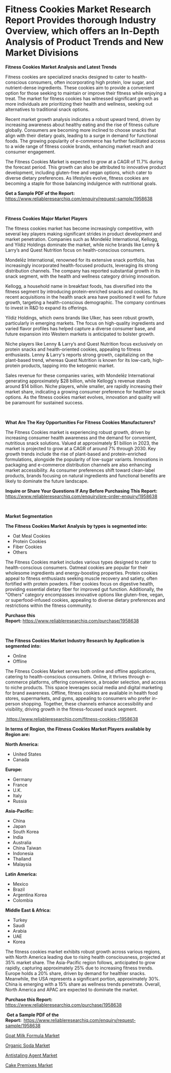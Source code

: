 <p><h1>Fitness Cookies Market Research Report Provides thorough Industry Overview, which offers an In-Depth Analysis of Product Trends and New Market Divisions</h1></p><p><strong>Fitness Cookies Market Analysis and Latest Trends</strong></p>
<p><p>Fitness cookies are specialized snacks designed to cater to health-conscious consumers, often incorporating high protein, low sugar, and nutrient-dense ingredients. These cookies aim to provide a convenient option for those seeking to maintain or improve their fitness while enjoying a treat. The market for fitness cookies has witnessed significant growth as more individuals are prioritizing their health and wellness, seeking out alternatives to traditional snack options.</p><p>Recent market growth analysis indicates a robust upward trend, driven by increasing awareness about healthy eating and the rise of fitness culture globally. Consumers are becoming more inclined to choose snacks that align with their dietary goals, leading to a surge in demand for functional foods. The growing popularity of e-commerce has further facilitated access to a wide range of fitness cookie brands, enhancing market reach and consumer engagement.</p><p>The Fitness Cookies Market is expected to grow at a CAGR of 11.7% during the forecast period. This growth can also be attributed to innovative product development, including gluten-free and vegan options, which cater to diverse dietary preferences. As lifestyles evolve, fitness cookies are becoming a staple for those balancing indulgence with nutritional goals.</p></p>
<p><strong>Get a Sample PDF of the Report:&nbsp;</strong> <a href="https://www.reliableresearchiq.com/enquiry/request-sample/1958638?utm_campaign=1159&utm_medium=2&utm_source=Github&utm_content=ia&utm_term=14022025&utm_id=fitness-cookies">https://www.reliableresearchiq.com/enquiry/request-sample/1958638</a></p>
<p>&nbsp;</p>
<p><strong>Fitness Cookies Major Market Players</strong></p>
<p><p>The fitness cookies market has become increasingly competitive, with several key players making significant strides in product development and market penetration. Companies such as Mondelēz International, Kellogg, and Yildiz Holdings dominate the market, while niche brands like Lenny & Larry’s and Quest Nutrition focus on health-conscious consumers.</p><p>Mondelēz International, renowned for its extensive snack portfolio, has increasingly incorporated health-focused products, leveraging its strong distribution channels. The company has reported substantial growth in its snack segment, with the health and wellness category driving innovation.</p><p>Kellogg, a household name in breakfast foods, has diversified into the fitness segment by introducing protein-enriched snacks and cookies. Its recent acquisitions in the health snack area have positioned it well for future growth, targeting a health-conscious demographic. The company continues to invest in R&D to expand its offerings.</p><p>Yildiz Holdings, which owns brands like Ulker, has seen robust growth, particularly in emerging markets. The focus on high-quality ingredients and varied flavor profiles has helped capture a diverse consumer base, and future expansion into Western markets is anticipated to bolster growth.</p><p>Niche players like Lenny & Larry’s and Quest Nutrition focus exclusively on protein snacks and health-oriented cookies, appealing to fitness enthusiasts. Lenny & Larry's reports strong growth, capitalizing on the plant-based trend, whereas Quest Nutrition is known for its low-carb, high-protein products, tapping into the ketogenic market.</p><p>Sales revenue for these companies varies, with Mondelēz International generating approximately $28 billion, while Kellogg's revenue stands around $14 billion. Niche players, while smaller, are rapidly increasing their market share, indicating a growing consumer preference for healthier snack options. As the fitness cookies market evolves, innovation and quality will be paramount for sustained success.</p></p>
<p>&nbsp;</p>
<p><strong>What Are The Key Opportunities For Fitness Cookies Manufacturers?</strong></p>
<p><p>The Fitness Cookies market is experiencing robust growth, driven by increasing consumer health awareness and the demand for convenient, nutritious snack solutions. Valued at approximately $1 billion in 2023, the market is projected to grow at a CAGR of around 7% through 2030. Key growth trends include the rise of plant-based and protein-enriched formulations, alongside the popularity of low-sugar variants. Innovations in packaging and e-commerce distribution channels are also enhancing market accessibility. As consumer preferences shift toward clean-label products, brands focusing on natural ingredients and functional benefits are likely to dominate the future landscape.</p></p>
<p><strong>Inquire or Share Your Questions If Any Before Purchasing This Report:</strong> <a href="https://www.reliableresearchiq.com/enquiry/pre-order-enquiry/1958638?utm_campaign=1159&utm_medium=2&utm_source=Github&utm_content=ia&utm_term=14022025&utm_id=fitness-cookies">https://www.reliableresearchiq.com/enquiry/pre-order-enquiry/1958638</a></p>
<p>&nbsp;</p>
<p><strong>Market Segmentation</strong></p>
<p><strong>The Fitness Cookies Market Analysis by types is segmented into:</strong></p>
<p><ul><li>Oat Meal Cookies</li><li>Protein Cookies</li><li>Fiber Cookies</li><li>Others</li></ul></p>
<p><p>The Fitness Cookies market includes various types designed to cater to health-conscious consumers. Oatmeal cookies are popular for their wholesome ingredients and energy-boosting properties. Protein cookies appeal to fitness enthusiasts seeking muscle recovery and satiety, often fortified with protein powders. Fiber cookies focus on digestive health, providing essential dietary fiber for improved gut function. Additionally, the "Others" category encompasses innovative options like gluten-free, vegan, or superfood-infused cookies, appealing to diverse dietary preferences and restrictions within the fitness community.</p></p>
<p><strong>Purchase this Report:&nbsp;</strong><a href="https://www.reliableresearchiq.com/purchase/1958638?utm_campaign=1159&utm_medium=2&utm_source=Github&utm_content=ia&utm_term=14022025&utm_id=fitness-cookies">https://www.reliableresearchiq.com/purchase/1958638</a></p>
<p>&nbsp;</p>
<p><strong>The Fitness Cookies Market Industry Research by Application is segmented into:</strong></p>
<p><ul><li>Online</li><li>Offline</li></ul></p>
<p><p>The Fitness Cookies Market serves both online and offline applications, catering to health-conscious consumers. Online, it thrives through e-commerce platforms, offering convenience, a broader selection, and access to niche products. This space leverages social media and digital marketing for brand awareness. Offline, fitness cookies are available in health food stores, supermarkets, and gyms, appealing to consumers who prefer in-person shopping. Together, these channels enhance accessibility and visibility, driving growth in the fitness-focused snack segment.</p></p>
<p><a href="https://www.reliableresearchiq.com/fitness-cookies-r1958638?utm_campaign=1159&utm_medium=2&utm_source=Github&utm_content=ia&utm_term=14022025&utm_id=fitness-cookies">&nbsp;https://www.reliableresearchiq.com/fitness-cookies-r1958638</a></p>
<p><strong>In terms of Region, the Fitness Cookies Market Players available by Region are:</strong></p>
<p>
    <p> <strong> North America: </strong>
        <ul>
            <li>United States</li>
            <li>Canada</li>
        </ul>
        </p> 
    <p> <strong> Europe: </strong>
        <ul>
            <li>Germany</li>
            <li>France</li>
            <li>U.K.</li>
            <li>Italy</li>
            <li>Russia</li>
        </ul>
        </p> 
    <p> <strong> Asia-Pacific: </strong>
        <ul>
            <li>China</li>
            <li>Japan</li>
            <li>South Korea</li>
            <li>India</li>
            <li>Australia</li>
            <li>China Taiwan</li>
            <li>Indonesia</li>
            <li>Thailand</li>
            <li>Malaysia</li>
        </ul>
        </p> 
    <p> <strong> Latin America: </strong>
        <ul>
            <li>Mexico</li>
            <li>Brazil</li>
            <li>Argentina Korea</li>
            <li>Colombia</li>
        </ul>
        </p> 
    <p> <strong> Middle East & Africa: </strong>
        <ul>
            <li>Turkey</li>
            <li>Saudi</li>
            <li>Arabia</li>
            <li>UAE</li>
            <li>Korea</li>
        </ul>
    </p>
    </p>
<p><p>The fitness cookies market exhibits robust growth across various regions, with North America leading due to rising health consciousness, projected at 35% market share. The Asia-Pacific region follows, anticipated to grow rapidly, capturing approximately 25% due to increasing fitness trends. Europe holds a 20% share, driven by demand for healthier snacks. Meanwhile, the USA represents a significant portion, approximately 30%. China is emerging with a 15% share as wellness trends penetrate. Overall, North America and APAC are expected to dominate the market.</p></p>
<p><strong>Purchase this Report: </strong><a href="https://www.reliableresearchiq.com/purchase/1958638?utm_campaign=1159&utm_medium=2&utm_source=Github&utm_content=ia&utm_term=14022025&utm_id=fitness-cookies">https://www.reliableresearchiq.com/purchase/1958638</a></p>
<p>&nbsp;<strong>Get a Sample PDF of the Report:&nbsp;&nbsp;</strong><a href="https://www.reliableresearchiq.com/enquiry/request-sample/1958638?utm_campaign=1159&utm_medium=2&utm_source=Github&utm_content=ia&utm_term=14022025&utm_id=fitness-cookies">https://www.reliableresearchiq.com/enquiry/request-sample/1958638</a></p>
<p><strong></strong></p>
<p><p><a href="https://github.com/zoccohaniech/Market-Research-Report-List-1/blob/main/goat-milk-formula-market.md?utm_campaign=1159&utm_medium=2&utm_source=Github&utm_content=ia&utm_term=14022025&utm_id=fitness-cookies">Goat Milk Formula Market</a></p><p><a href="https://github.com/rrosasdaunas/Market-Research-Report-List-1/blob/main/organic-soda-market.md?utm_campaign=1159&utm_medium=2&utm_source=Github&utm_content=ia&utm_term=14022025&utm_id=fitness-cookies">Organic Soda Market</a></p><p><a href="https://github.com/ansanokajabi/Market-Research-Report-List-1/blob/main/antistaling-agent-market.md?utm_campaign=1159&utm_medium=2&utm_source=Github&utm_content=ia&utm_term=14022025&utm_id=fitness-cookies">Antistaling Agent Market</a></p><p><a href="https://github.com/ancsyanagha/Market-Research-Report-List-1/blob/main/cake-premixes-market.md?utm_campaign=1159&utm_medium=2&utm_source=Github&utm_content=ia&utm_term=14022025&utm_id=fitness-cookies">Cake Premixes Market</a></p></p>